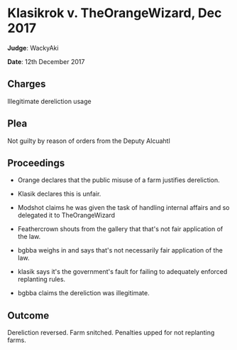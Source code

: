 # Klasikrok v. TheOrangeWizard, Dec 2017
**Judge**: WackyAki

**Date**: 12th December 2017

## Charges
Illegitimate dereliction usage

## Plea
Not guilty by reason of orders from the Deputy Alcuahtl

## Proceedings
- Orange declares that the public misuse of a farm justifies dereliction.

- Klasik declares this is unfair.

- Modshot claims he was given the task of handling internal affairs and so delegated it to TheOrangeWizard

- Feathercrown shouts from the gallery that that's not fair application of the law.

- bgbba weighs in and says that's not necessarily fair application of the law.

- klasik says it's the government's fault for failing to adequately enforced replanting rules.

- bgbba claims the dereliction was illegitimate.

## Outcome
Dereliction reversed. Farm snitched. Penalties upped for not replanting farms.